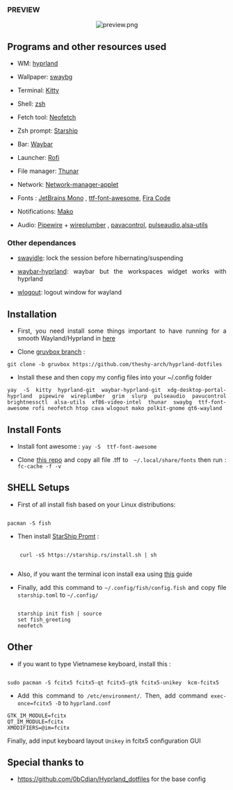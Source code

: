 

### PREVIEW

<div align="justify">
    <div align="center">
      <img src="https://github.com/theshy-arch/hyprland-dotfiles/assets/95228594/99761551-9592-405c-bc72-e41cb56c360a" alt="preview.png">
</div> 

## Programs and other resources used

- WM: [hyprland](https://hyprland.org/)

- Wallpaper: [swaybg](https://github.com/swaywm/swaybg)

- Terminal: [Kitty](https://sw.kovidgoyal.net/kitty/)

- Shell: [zsh](https://wiki.archlinux.org/index.php/zsh)

- Fetch tool: [Neofetch](#)

- Zsh prompt: [Starship](https://starship.rs/)

- Bar: [Waybar](https://github.com/Alexays/Waybar)

- Launcher: [Rofi](https://github.com/davatorium/rofi)

- File manager: [Thunar](#)

- Network: [Network-manager-applet](#)

-  Fonts : [JetBrains Mono](#) , [ttf-font-awesome](#), [Fira Code](#)

- Notifications: [Mako](https://github.com/emersion/mako)

- Audio: [Pipewire](https://pipewire.org/) + [wireplumber](https://pipewire.pages.freedesktop.org/wireplumber/)
    , [pavacontrol](#), [pulseaudio](#),[alsa-utils](#)

### Other dependances

- [swayidle](https://github.com/swaywm/swayidle): lock the session before hibernating/suspending

- [waybar-hyprland](https://aur.archlinux.org/packages/waybar-hyprland): waybar but the workspaces widget works with hyprland

- [wlogout](https://github.com/ArtsyMacaw/wlogout): logout window for wayland

## Installation
- First, you need install some things important to have running for a smooth Wayland/Hyprland in <a href="https://wiki.hyprland.org/Useful-Utilities/Must-have/">here</a>

- Clone [gruvbox branch](https://github.com/theshy-arch/hyprland-dotfiles/tree/gruvbox) : 
```shell
git clone -b gruvbox https://github.com/theshy-arch/hyprland-dotfiles
```

-  Install these and then copy my config files into your ~/.config folder

```shell
yay -S kitty hyprland-git waybar-hyprland-git xdg-desktop-portal-hyprland pipewire wireplumber grim slurp pulseaudio pavucontrol brightnessctl alsa-utils xf86-video-intel thunar swaybg ttf-font-awesome rofi neofetch htop cava wlogout mako polkit-gnome qt6-wayland
```

## Install Fonts

- Install  font awesome : ``` yay -S  ttf-font-awesome ```

- Clone <a href="https://github.com/theshy-arch/fotns">this repo</a> and copy all file .tff to ``` ~/.local/share/fonts``` 
then run : ``` fc-cache -f -v ```

## SHELL Setups
 
- First of all install fish based on your Linux distributions:

```shell

pacman -S fish

```
- Then  install  [StarShip Promt](https://starship.rs/) :
```shell
    
    curl -sS https://starship.rs/install.sh | sh
    
```
- Also, if you want the terminal icon install exa using <a href="https://the.exa.website/install">this</a> guide
- Finally,  add this command to ``` ~/.config/fish/config.fish ``` and copy file ```starship.toml``` to ```~/.config/```
    
    ```shell
    
    starship init fish | source
    set fish_greeting
    neofetch
    
    ```

## Other

- if you want to type Vietnamese keyboard,  install this :

```shell

sudo pacman -S fcitx5 fcitx5-qt fcitx5-gtk fcitx5-unikey  kcm-fcitx5

```
- Add this command to ``` /etc/environment/ ```. Then, add command ``` exec-once=fcitx5 -D ``` to ```hyprland.conf ```

```shell
GTK_IM_MODULE=fcitx
QT_IM_MODULE=fcitx
XMODIFIERS=@im=fcitx

```
Finally, add input keyboard layout ```Unikey``` in fcitx5 configuration GUI

## Special thanks to 

-  https://github.com/0bCdian/Hyprland_dotfiles for the base config

